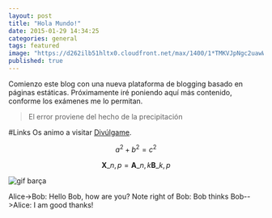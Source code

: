 ```yaml
---
layout: post
title: "Hola Mundo!"
date: 2015-01-29 14:34:25
categories: general
tags: featured
image: "https://d262ilb51hltx0.cloudfront.net/max/1400/1*TMKVJpNgc2uawWFv9OUBkA.png"
published: true
---
```


Comienzo este blog con una nueva plataforma de blogging basado en páginas estáticas. Próximamente iré poniendo aquí más contenido, conforme los exámenes me lo permitan.

> El error proviene del hecho de la precipitación



#Links
Os animo a visitar [Divúlgame](http://www.divulgame.net).


$$a^2 + b^2 = c^2$$

$$ \mathbf{X}\_{n,p} = \mathbf{A}\_{n,k} \mathbf{B}\_{k,p} $$

![gif barça](https://lh5.googleusercontent.com/k2Wq8qYMO1baqLwJ8a3fPXFyWCNNdoNYM9BFq73YvoQ=s0 "elscatalans.gif")

Alice->Bob: Hello Bob, how are you?
Note right of Bob: Bob thinks
Bob-->Alice: I am good thanks!
